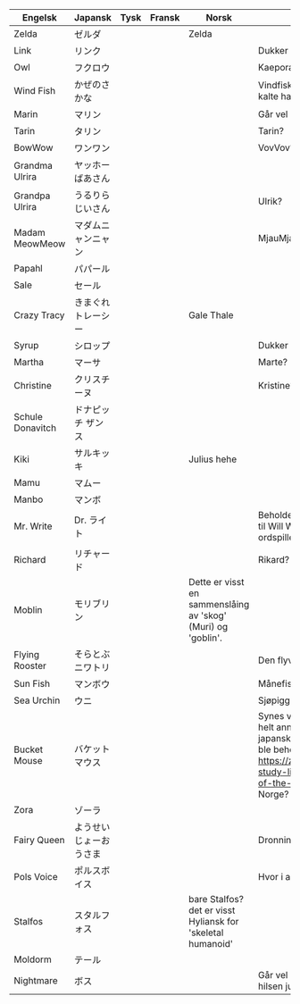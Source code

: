 | Engelsk          	| Japansk                	| Tysk 	| Fransk 	| Norsk      	| Kommentar                                                                                                                 	|
|------------------	|------------------------	|------	|--------	|------------	|---------------------------------------------------------------------------------------------------------------------------	|
| Zelda            	| ゼルダ                 	|      	|        	| Zelda           	|                                                                                                                           	|
| Link             	| リンク                 	|      	|        	|            	| Dukker vel aldri opp i spillet                                                                                                                          	|
| Owl              	| フクロウ               	|      	|        	|            	| Kaepora Gaebora eller? Ikonisk navn|
| Wind Fish        	| かぜのさかな           	|      	|        	|            	| Vindfisk bare? Eventuelt Vindfisken, som vi kalte ham da vi var små barn                                                                                                                          	|
| Marin            	| マリン                 	|      	|        	|            	| Går vel bare for Marin her?                                                                                                                          	|
| Tarin            	| タリン                 	|      	|        	|            	| Tarin?                                                                                                                          	|
| BowWow           	| ワンワン               	|      	|        	|            	| VovVov? VoffVoff?                                                                                                                          	|
| Grandma Ulrira   	| ヤッホーばあさん       	|      	|        	|            	|                                                                                                                           	|
| Grandpa Ulrira   	| うるりらじいさん       	|      	|        	|            	| Ulrik?                                                                                                                          	|
| Madam MeowMeow   	| マダムニャンニャン     	|      	|        	|            	| MjauMjau?                                                                                                                          	|
| Papahl           	| パパール               	|      	|        	|            	|                                                                                                                           	|
| Sale             	| セール                 	|      	|        	|            	|                                                                                                                           	|
| Crazy Tracy      	| きまぐれトレーシー     	|      	|        	| Gale Thale 	|                                                                                                                           	|
| Syrup            	| シロップ               	|      	|        	|            	| Dukker dette navnet opp i spillet?                                                                                                                          	|
| Martha           	| マーサ                 	|      	|        	|            	| Marte?                                                                                                                          	|
| Christine        	| クリスチーヌ           	|      	|        	|            	| Kristine?                                                                                                                          	|
| Schule Donavitch 	| ドナピッチ ザンス      	|      	|        	|            	|                                                                                                                           	|
| Kiki             	| サルキッキ             	|      	|        	| Julius hehe           	|                                                                                                                           	|
| Mamu             	| マムー                 	|      	|        	|            	|                                                                                                                           	|
| Manbo            	| マンボ                 	|      	|        	|            	|                                                                                                                           	|
| Mr. Write        	| Dr. ライト             	|      	|        	|            	| Beholde Dr. fra japansk. Hva med referansen til Will Wright/Dr. Wright fra sim city? Og ordspillet på en som skriver brev 	|
| Richard          	| リチャード             	|      	|        	|            	| Rikard?                                                                                                                          	|
| Moblin           	| モリブリン             	|      	|        	| Dette er visst en sammenslåing av 'skog' (Muri) og 'goblin'.	|                                                                                                                           	|
| Flying Rooster   	| そらとぶニワトリ       	|      	|        	|            	| Den flyvende hane?                                                                                                                          	|
| Sun Fish         	| マンボウ               	|      	|        	|            	| Månefisk?                                                                                                                          	|
| Sea Urchin       	| ウニ                   	|      	|        	|            	| Sjøpiggsvin/sjøpinnsvin/kråkebolle?|
| Bucket Mouse     	| バケットマウス         	|      	|        	|            	| Synes vi skal oversette denne dialogen til noe helt annet. Bucket Mouth var en obskur japansk referanse som av en eller annen grunn ble beholdt i den engelske oversettelsen. https://zeldauniverse.net/2020/01/28/zeldas-study-links-awakening-and-the-mystery-of-the-bucket-mouse/ - Hvem ringer man i Norge? Kykelikokos?                                                                                                                          	|
| Zora             	| ゾーラ                 	|      	|        	|            	|                                                                                                                           	|
| Fairy Queen      	| ようせいじょーおうさま 	|      	|        	|            	| Dronningfeen?                                                                                                                          	|
| Pols Voice       	| ポルスボイス           	|      	|        	|            	| Hvor i all verden kommer dette navnet fra                                                                                                                          	|
| Stalfos          	| スタルフォス           	|      	|        	| bare Stalfos? det er visst Hyliansk for 'skeletal humanoid'           	|                                                                                                                           	|
| Moldorm          	| テール                 	|      	|        	|            	|     	|
| Nightmare        	| ボス                   	|      	|        	|            	| Går vel bare for Mareritt her? - eller Mare? hilsen julius                                                                                                                         	|
